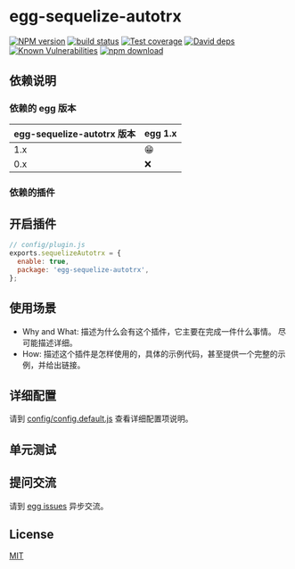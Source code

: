 # egg-sequelize-autotrx

[![NPM version][npm-image]][npm-url]
[![build status][travis-image]][travis-url]
[![Test coverage][codecov-image]][codecov-url]
[![David deps][david-image]][david-url]
[![Known Vulnerabilities][snyk-image]][snyk-url]
[![npm download][download-image]][download-url]

[npm-image]: https://img.shields.io/npm/v/egg-sequelize-autotrx.svg?style=flat-square
[npm-url]: https://npmjs.org/package/egg-sequelize-autotrx
[travis-image]: https://img.shields.io/travis/eggjs/egg-sequelize-autotrx.svg?style=flat-square
[travis-url]: https://travis-ci.org/eggjs/egg-sequelize-autotrx
[codecov-image]: https://img.shields.io/codecov/c/github/eggjs/egg-sequelize-autotrx.svg?style=flat-square
[codecov-url]: https://codecov.io/github/eggjs/egg-sequelize-autotrx?branch=master
[david-image]: https://img.shields.io/david/eggjs/egg-sequelize-autotrx.svg?style=flat-square
[david-url]: https://david-dm.org/eggjs/egg-sequelize-autotrx
[snyk-image]: https://snyk.io/test/npm/egg-sequelize-autotrx/badge.svg?style=flat-square
[snyk-url]: https://snyk.io/test/npm/egg-sequelize-autotrx
[download-image]: https://img.shields.io/npm/dm/egg-sequelize-autotrx.svg?style=flat-square
[download-url]: https://npmjs.org/package/egg-sequelize-autotrx

<!--
Description here.
-->

## 依赖说明

### 依赖的 egg 版本

egg-sequelize-autotrx 版本 | egg 1.x
--- | ---
1.x | 😁
0.x | ❌

### 依赖的插件
<!--

如果有依赖其它插件，请在这里特别说明。如

- security
- multipart

-->

## 开启插件

```js
// config/plugin.js
exports.sequelizeAutotrx = {
  enable: true,
  package: 'egg-sequelize-autotrx',
};
```

## 使用场景

- Why and What: 描述为什么会有这个插件，它主要在完成一件什么事情。
尽可能描述详细。
- How: 描述这个插件是怎样使用的，具体的示例代码，甚至提供一个完整的示例，并给出链接。

## 详细配置

请到 [config/config.default.js](config/config.default.js) 查看详细配置项说明。

## 单元测试

<!-- 描述如何在单元测试中使用此插件，例如 schedule 如何触发。无则省略。-->

## 提问交流

请到 [egg issues](https://github.com/eggjs/egg/issues) 异步交流。

## License

[MIT](LICENSE)
